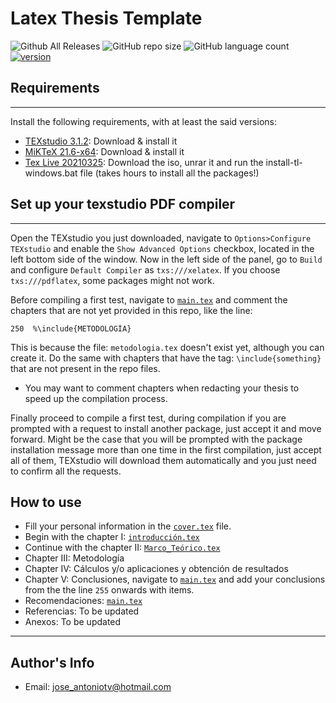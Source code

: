 # Latex Thesis Template

![Github All Releases](https://img.shields.io/github/downloads/josetv91/Latex-thesis-format/total?logo=GitHub&style=plastic)
![GitHub repo size](https://img.shields.io/github/repo-size/josetv91/Latex-thesis-format)
![GitHub language count](https://img.shields.io/github/languages/count/josetv91/Latex-thesis-format?color=success&logo=CodersRank&logoColor=%23FFFFFF)
[![version](https://img.shields.io/badge/version-1.1-red.svg)](//npmjs.com/package/Latex-thesis-format)

## Requirements
---
Install the following requirements, with at least the said versions:

* [TEXstudio 3.1.2](https://www.texstudio.org/): Download & install it
* [MiKTeX 21.6-x64](https://miktex.org/download): Download & install it
* [Tex Live 20210325](https://ctan.dcc.uchile.cl/systems/texlive/Images/): Download the iso, unrar it and run the install-tl-windows.bat file (takes hours to install all the packages!)


## Set up your texstudio PDF compiler
---
Open the TEXstudio you just downloaded, navigate to `Options>Configure TEXstudio` and enable the `Show Advanced Options` checkbox, located in the left bottom side of the window. Now in the left side of the panel, go to `Build` and configure `Default Compiler` as `txs:///xelatex`. If you choose `txs:///pdflatex`, some packages might not work. 

Before compiling a first test, navigate to [`main.tex`](./main.tex) and comment the chapters that are not yet provided in this repo, like the line:
```TEX
250  %\include{METODOLOGÍA} 
```
This is because the file: `metodologia.tex` doesn't exist yet, although you can create it. Do the same with chapters that have the tag: `\include{something}` that are not present in the repo files.

* You may want to comment chapters when redacting your thesis to speed up the compilation process.


Finally proceed to compile a first test, during compilation if you are prompted with a request to install another package, just accept it and move forward. Might be the case that you will be prompted with the package installation message more than one time in the first compilation, just accept all of them, TEXstudio will download them automatically and you just need to confirm all the requests.

## How to use

- Fill your personal information in the [`cover.tex`](./cover.tex) file.
- Begin with the chapter I: [`introducción.tex`](./introducción.tex)
- Continue with the chapter II: [`Marco_Teórico.tex`](./Marco_Teórico.tex)
- Chapter III: Metodología
- Chapter IV: Cálculos y/o aplicaciones y obtención de resultados
- Chapter V: Conclusiones, navigate to [`main.tex`](./main.tex) and add your conclusions from the the line `255` onwards with items.
- Recomendaciones: [`main.tex`](./main.tex)
- Referencias: To be updated
- Anexos: To be updated
---

## Author's Info

- Email: [jose_antoniotv@hotmail.com](jose_antoniotv@hotmail.com)

[//]: # "Comment this line() - Websie - [some](some@pe) "
